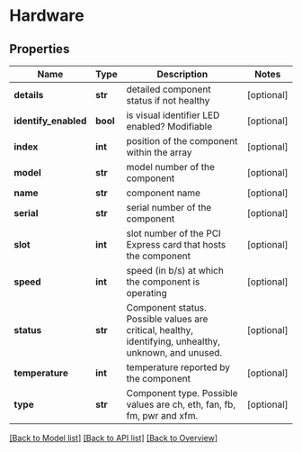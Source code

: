 # Hardware

## Properties
Name | Type | Description | Notes
------------ | ------------- | ------------- | -------------
**details** | **str** | detailed component status if not healthy | [optional] 
**identify_enabled** | **bool** | is visual identifier LED enabled? Modifiable | [optional] 
**index** | **int** | position of the component within the array | [optional] 
**model** | **str** | model number of the component | [optional] 
**name** | **str** | component name | [optional] 
**serial** | **str** | serial number of the component | [optional] 
**slot** | **int** | slot number of the PCI Express card that hosts the component | [optional] 
**speed** | **int** | speed (in b/s) at which the component is operating | [optional] 
**status** | **str** | Component status. Possible values are critical, healthy, identifying, unhealthy, unknown, and unused. | [optional] 
**temperature** | **int** | temperature reported by the component | [optional] 
**type** | **str** | Component type. Possible values are ch, eth, fan, fb, fm, pwr and xfm. | [optional] 

[[Back to Model list]](index.md#documentation-for-models) [[Back to API list]](index.md#endpoint-properties) [[Back to Overview]](index.md)


